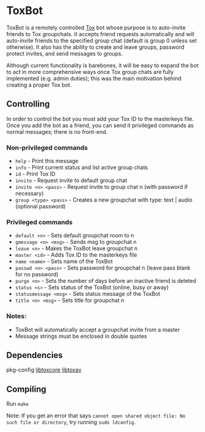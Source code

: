 # ToxBot
ToxBot is a remotely controlled [Tox](https://tox.chat) bot whose purpose is to auto-invite friends to Tox groupchats. It accepts friend requests automatically and will auto-invite friends to the specified group chat (default is group 0 unless set otherwise). It also has the ability to create and leave groups, password protect invites, and send messages to groups.

Although current functionality is barebones, it will be easy to expand the bot to act in more comprehensive ways once Tox group chats are fully implemented (e.g. admin duties); this was the main motivation behind creating a proper Tox bot.

## Controlling
In order to control the bot you must add your Tox ID to the masterkeys file. Once you add the bot as a friend, you can send it privileged commands as normal messages; there is no front-end.

### Non-privileged commands
* `help` - Print this message
* `info` - Print current status and list active group chats
* `id` - Print Tox ID
* `invite` - Request invite to default group chat
* `invite <n> <pass>` - Request invite to group chat n (with password if necessary)
* `group <type> <pass>` - Creates a new groupchat with type: text | audio (optional password)

### Privileged commands
* `default <n>` - Sets default groupchat room to n
* `gmessage <n> <msg>` - Sends msg to groupchat n
* `leave <n>` - Makes the ToxBot leave groupchat n
* `master <id>` - Adds Tox ID to the masterkeys file
* `name <name>` - Sets name of the ToxBot
* `passwd <n> <pass>` - Sets password for groupchat n (leave pass blank for no password)
* `purge <n>` - Sets the number of days before an inactive friend is deleted
* `status <s>` - Sets status of the ToxBot (online, busy or away)
* `statusmessage <msg>` - Sets status message of the ToxBot
* `title <n> <msg>` - Sets title for groupchat n

### Notes:
* ToxBot will automatically accept a groupchat invite from a master
* Message strings must be enclosed in double quotes

## Dependencies
pkg-config
[libtoxcore](https://github.com/irungentoo/toxcore)
[libtoxav](https://github.com/irungentoo/toxcore/blob/master/INSTALL.md#libtoxav)

## Compiling
Run `make`

Note: If you get an error that says `cannot open shared object file: No such file or directory`, try running `sudo ldconfig`.
